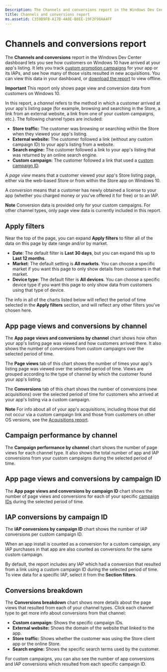 ```yaml
---
Description: The Channels and conversions report in the Windows Dev Center dashboard lets you see how customers on Windows 10 have arrived at your app's listing.
title: Channels and conversions report
ms.assetid: C359B9FB-A17B-4A8E-B8EE-19F2F98AA4FF
---
```


# Channels and conversions report


The **Channels and conversions** report in the Windows Dev Center dashboard lets you see how customers on Windows 10 have arrived at your app's listing. It lets you track [custom promotion campaigns](create-a-custom-app-promotion-campaign.md) for your app or its IAPs, and see how many of those visits resulted in new acquisitions. You can view this data in your dashboard, or [download the report](download-analytic-reports.md) to view offline.

**Important**   This report only shows page view and conversion data from customers on Windows 10.

 

In this report, a *channel* refers to the method in which a customer arrived at your app's listing page (for example, browsing and searching in the Store, a link from an external website, a link from one of your custom campaigns, etc.). The following channel types are included:

-   **Store traffic:** The customer was browsing or searching within the Store when they viewed your app's listing.
-   **External website:** The customer followed a link (without any custom campaign ID) to your app's listing from a website.
-   **Search engine:** The customer followed a link to your app's listing that was returned by an online search engine.
-   **Custom campaign:** The customer followed a link that used a [custom campaign ID](create-a-custom-app-promotion-campaign.md).

A *page view* means that a customer viewed your app's Store listing page, either via the web-based Store or from within the Store app on Windows 10.

A *conversion* means that a customer has newly obtained a license to your app (whether you charged money or you've offered it for free) or to an IAP.

**Note**  Conversion data is provided only for your custom campaigns. For other channel types, only page view data is currently included in this report.

 

## Apply filters


Near the top of the page, you can expand **Apply filters** to filter all of the data on this page by date range and/or by market.

-   **Date**: The default filter is **Last 30 days**, but you can expand this up to **Last 12 months**.
-   **Market**: The default setting is **All markets**. You can choose a specific market if you want this page to only show details from customers in that market.
-   **Device type**: The default filter is **All devices**. You can choose a specific device type if you want this page to only show data from customers using that type of device.

The info in all of the charts listed below will reflect the period of time selected in the **Apply filters** section, and will reflect any other filters you've chosen here.

## App page views and conversions by channel


The **App page views and conversions by channel** chart shows how often your app's listing page was viewed and how customers arrived there. It also shows the number of conversions from custom campaigns over the selected period of time.

The **Page views** tab of this chart shows the number of times your app's listing page was viewed over the selected period of time. Views are grouped according to the type of channel by which the customer found your app's listing.

The **Conversions** tab of this chart shows the number of conversions (new acquisitions) over the selected period of time for customers who arrived at your app's listing via a custom campaign.

**Note**  For info about all of your app's acquisitions, including those that did not occur via a custom campaign link and those from customers on other OS versions, see the [Acquisitions report](acquisitions-report.md).

 

## Campaign performance by channel


The **Campaign performance by channel** chart shows the number of page views for each channel type. It also shows the total number of app and IAP conversions from your custom campaigns during the selected period of time.

## App page views and conversions by campaign ID


The **App page views and conversions by campaign ID** chart shows the number of page views and conversions for each of your specific [campaign IDs](create-a-custom-app-promotion-campaign.md) during the selected period of time.

##  IAP conversions by campaign ID


The **IAP conversions by campaign ID** chart shows the number of IAP conversions per custom campaign ID.

When an app install is counted as a conversion for a custom campaign, any IAP purchases in that app are also counted as conversions for the same custom campaign.

By default, the report includes any IAP which had a conversion that resulted from a link using a custom campaign ID during the selected period of time. To view data for a specific IAP, select it from the **Section filters**.

## Conversions breakdown


The **Conversions breakdown** chart shows more details about the page views that resulted from each of your channel types. Click each channel type to get more info about conversions from that channel:

-   **Custom campaign:** Shows the specific campaign IDs.
-   **External website:** Shows the domain of the website that linked to the app.
-   **Store traffic:** Shows whether the customer was using the Store client app or the online Store.
-   **Search engine:** Shows the specific search terms used by the customer.

For custom campaigns, you can also see the number of app conversions and IAP conversions which resulted from each specific campaign ID.

 

 






<!--HONumber=Jun16_HO1-->


